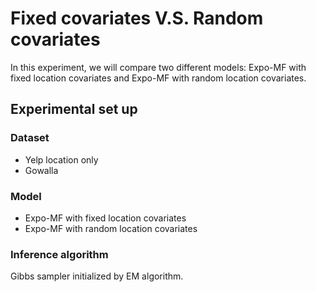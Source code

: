 # Fixed covariates V.S. Random covariates

In this experiment, we will compare two different models: Expo-MF with fixed location covariates and Expo-MF with random location covariates.

## Experimental set up

### Dataset
* Yelp location only
* Gowalla

### Model
* Expo-MF with fixed location covariates
* Expo-MF with random location covariates

### Inference algorithm
Gibbs sampler initialized by EM algorithm.



